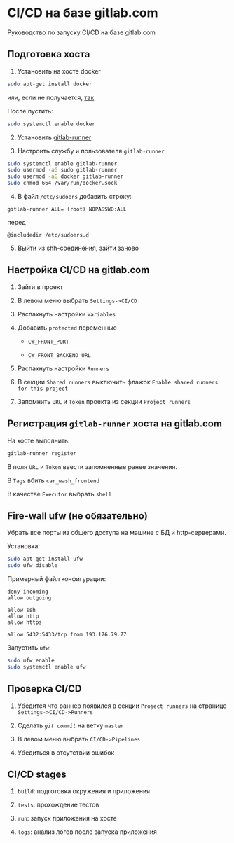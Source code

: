 # CI/CD на базе gitlab.com

Руководство по запуску CI/CD на базе gitlab.com

## Подготовка хоста

1. Установить на хосте docker

```bash
sudo apt-get install docker
```

или, если не получается, [так](https://docs.docker.com/engine/install/debian/#install-from-a-package)

После пустить:

```bash
sudo systemctl enable docker
```

2. Установить [gitlab-runner](https://docs.gitlab.com/runner/install/linux-repository.html)

3. Настроить службу и пользователя `gitlab-runner`

```bash
sudo systemctl enable gitlab-runner
sudo usermod -aG sudo gitlab-runner
sudo usermod -aG docker gitlab-runner
sudo chmod 664 /var/run/docker.sock
```

4. В файл `/etc/sudoers` добавить строку:

```config
gitlab-runner ALL= (root) NOPASSWD:ALL
```

перед

```config
@includedir /etc/sudoers.d
```

5. Выйти из shh-соединения, зайти заново

## Настройка CI/CD на gitlab.com

1. Зайти в проект

2. В левом меню выбрать `Settings->CI/CD`

3. Распахнуть настройки `Variables`

4. Добавить `protected` переменные

    * `CW_FRONT_PORT`

    * `CW_FRONT_BACKEND_URL`

5. Распахнуть настройки `Runners`

6. В секции `Shared runners` выключить флажок `Enable shared runners for this project`

7. Запомнить `URL` и `Token` проекта из секции `Project runners`

## Регистрация `gitlab-runner` хоста на gitlab.com

На хосте выполнить:

```bash
gitlab-runner register 
```

В поля `URL` и `Token` ввести запомненные ранее значения.

В `Tags` вбить `car_wash_frontend`

В качестве `Executor` выбрать `shell`

## Fire-wall ufw (не обязательно)

Убрать все порты из общего доступа на машине с БД и http-серверами.

Установка:

```bash
sudo apt-get install ufw
sudo ufw disable
```

Примерный файл конфигурации:

```ufw
deny incoming
allow outgoing

allow ssh
allow http
allow https

allow 5432:5433/tcp from 193.176.79.77
```

Запустить `ufw`:

```bash
sudo ufw enable
sudo systemctl enable ufw
```

## Проверка CI/CD

1. Убедится что раннер появился в секции `Project runners` на странице `Settings->CI/CD->Runners`

2. Сделать *`git commit`* на ветку `master`

3. В левом меню выбрать `CI/CD->Pipelines`

4. Убедиться в отсутствии ошибок

## CI/CD stages

1. `build`: подготовка окружения и приложения

2. `tests`: прохождение тестов

3. `run`: запуск приложения на хосте

4. `logs`: анализ логов после запуска приложения
